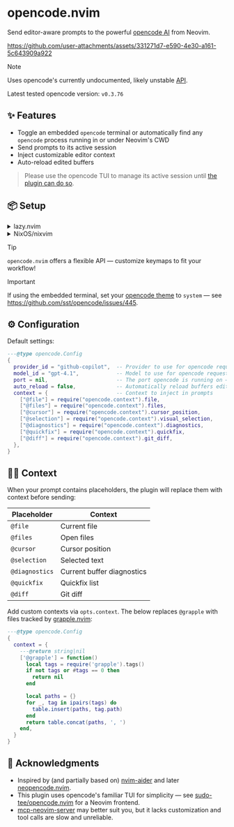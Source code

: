 # opencode.nvim

Send editor-aware prompts to the powerful [opencode AI](https://github.com/sst/opencode) from Neovim.

https://github.com/user-attachments/assets/331271d7-e590-4e30-a161-5c643909a922

> [!NOTE]
> Uses opencode's currently undocumented, likely unstable [API](https://github.com/sst/opencode/blob/dev/packages/opencode/src/server/server.ts).
> 
> Latest tested opencode version: `v0.3.76`

## ✨ Features

- Toggle an embedded `opencode` terminal or automatically find any `opencode` process running in or under Neovim's CWD
- Send prompts to its active session
- Inject customizable editor context
- Auto-reload edited buffers

> Please use the opencode TUI to manage its active session until [the plugin can do so](https://github.com/sst/opencode/issues/1255).

## 📦 Setup

<details>
<summary>lazy.nvim</summary>

```lua
{
  'NickvanDyke/opencode.nvim',
  dependencies = { 'folke/snacks.nvim', },
  ---@type opencode.Config
  opts = {
    -- Set these according to https://models.dev/
    provider_id = ...,
    model_id = ...,
  },
  -- stylua: ignore
  keys = {
    { '<leader>ot', function() require('opencode').toggle() end, desc = 'Toggle embedded opencode', },
    { '<leader>oa', function() require('opencode').ask() end, desc = 'Ask opencode', mode = { 'n', 'v' }, },
    { '<leader>oA', function() require('opencode').ask('@file ') end, desc = 'Ask opencode about current file', mode = { 'n', 'v' }, },
    { '<leader>on', function() require('opencode').create_session() end, desc = 'New session', },
    { '<leader>oe', function() require('opencode').prompt('Explain @cursor and its context') end, desc = 'Explain code near cursor', },
    { '<leader>or', function() require('opencode').prompt('Review @file for correctness and readability') end, desc = 'Review file', },
    { '<leader>of', function() require('opencode').prompt('Fix these @diagnostics') end, desc = 'Fix errors', },
    { '<leader>oo', function() require('opencode').prompt('Optimize @selection for performance and readability') end, desc = 'Optimize selection', mode = 'v', },
    { '<leader>od', function() require('opencode').prompt('Add documentation comments for @selection') end, desc = 'Document selection', mode = 'v', },
    { '<leader>ot', function() require('opencode').prompt('Add tests for @selection') end, desc = 'Test selection', mode = 'v', },
  },
}
```
</details>

<details>
<summary>NixOS/nixvim</summary>

```nix
  programs.nixvim = {
    extraPlugins = [
      pkgs.vimPlugins.opencode-nvim
    ];
    keymaps = [
      { key = "<leader>oa"; action = "<cmd>lua require('opencode').ask()<CR>"; mode = ["n" "v"]; } 
      { key = "<leader>oA"; action = "<cmd>lua require('opencode').ask('@file ')<CR>"; mode = ["n" "v"]; }
      { key = "<leader>on"; action = "<cmd>lua require('opencode').create_session()<CR>"; }
      { key = "<leader>oe"; action = "<cmd>lua require('opencode').prompt('Explain @cursor and its context')<CR>"; }
      { key = "<leader>or"; action = "<cmd>lua require('opencode').prompt('Review @file for correctness and readability')<CR>"; }
      { key = "<leader>of"; action = "<cmd>lua require('opencode').prompt('Fix these @diagnostics')<CR>"; }
      { key = "<leader>oo"; action = "<cmd>lua require('opencode').prompt('Optimize @selection for performance and readability')<CR>"; mode = "v"; }
      { key = "<leader>od"; action = "<cmd>lua require('opencode').prompt('Add documentation comments for @selection')<CR>"; mode = "v"; }
      { key = "<leader>ot"; action = "<cmd>lua require('opencode').prompt('Add tests for @selection')<CR>"; mode = "v"; }
    ];
  };
```
</details>

> [!TIP]
> `opencode.nvim` offers a flexible API — customize keymaps to fit your workflow!

> [!IMPORTANT]
> If using the embedded terminal, set your [opencode theme](https://opencode.ai/docs/themes/) to `system` — see https://github.com/sst/opencode/issues/445.

## ⚙️ Configuration

Default settings:

```lua
---@type opencode.Config
{
  provider_id = "github-copilot",  -- Provider to use for opencode requests
  model_id = "gpt-4.1",            -- Model to use for opencode requests
  port = nil,                      -- The port opencode is running on — use `opencode --port <port>`. If `nil`, tries to find a running instance in or under Neovim's CWD.
  auto_reload = false,             -- Automatically reload buffers edited by opencode
  context = {                      -- Context to inject in prompts
    ["@file"] = require("opencode.context").file,
    ["@files"] = require("opencode.context").files,
    ["@cursor"] = require("opencode.context").cursor_position,
    ["@selection"] = require("opencode.context").visual_selection,
    ["@diagnostics"] = require("opencode.context").diagnostics,
    ["@quickfix"] = require("opencode.context").quickfix,
    ["@diff"] = require("opencode.context").git_diff,
  },
}
```

## 🕵️‍♂️ Context

When your prompt contains placeholders, the plugin will replace them with context before sending:

| Placeholder | Context |
| - | - |
| `@file` | Current file |
| `@files` | Open files |
| `@cursor` | Cursor position |
| `@selection` | Selected text |
| `@diagnostics` | Current buffer diagnostics |
| `@quickfix` | Quickfix list |
| `@diff` | Git diff |

Add custom contexts via `opts.context`. The below replaces `@grapple` with files tracked by [grapple.nvim](https://github.com/cbochs/grapple.nvim):

```lua
---@type opencode.Config
{
  context = {
    ---@return string|nil
    ['@grapple'] = function()
      local tags = require('grapple').tags()
      if not tags or #tags == 0 then
        return nil
      end

      local paths = {}
      for _, tag in ipairs(tags) do
        table.insert(paths, tag.path)
      end
      return table.concat(paths, ', ')
    end,
  }
}
```


## 🙏 Acknowledgments

- Inspired by (and partially based on) [nvim-aider](https://github.com/GeorgesAlkhouri/nvim-aider) and later [neopencode.nvim](https://github.com/loukotal/neopencode.nvim).
- This plugin uses opencode's familiar TUI for simplicity — see [sudo-tee/opencode.nvim](https://github.com/sudo-tee/opencode.nvim) for a Neovim frontend.
- [mcp-neovim-server](https://github.com/bigcodegen/mcp-neovim-server) may better suit you, but it lacks customization and tool calls are slow and unreliable.
